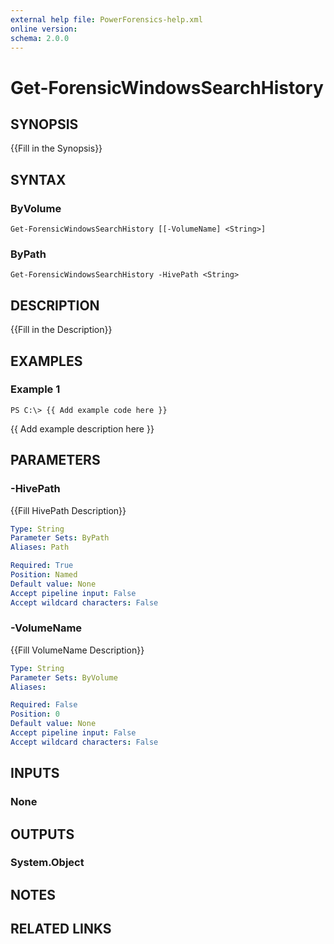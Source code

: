 ```yaml
---
external help file: PowerForensics-help.xml
online version: 
schema: 2.0.0
---
```


# Get-ForensicWindowsSearchHistory

## SYNOPSIS
{{Fill in the Synopsis}}

## SYNTAX

### ByVolume
```
Get-ForensicWindowsSearchHistory [[-VolumeName] <String>]
```

### ByPath
```
Get-ForensicWindowsSearchHistory -HivePath <String>
```

## DESCRIPTION
{{Fill in the Description}}

## EXAMPLES

### Example 1
```
PS C:\> {{ Add example code here }}
```

{{ Add example description here }}

## PARAMETERS

### -HivePath
{{Fill HivePath Description}}

```yaml
Type: String
Parameter Sets: ByPath
Aliases: Path

Required: True
Position: Named
Default value: None
Accept pipeline input: False
Accept wildcard characters: False
```

### -VolumeName
{{Fill VolumeName Description}}

```yaml
Type: String
Parameter Sets: ByVolume
Aliases: 

Required: False
Position: 0
Default value: None
Accept pipeline input: False
Accept wildcard characters: False
```

## INPUTS

### None


## OUTPUTS

### System.Object

## NOTES

## RELATED LINKS

